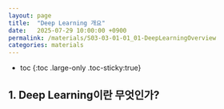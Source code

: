 ```yaml
---
layout: page
title:  "Deep Learning 개요"
date:   2025-07-29 10:00:00 +0900
permalink: /materials/S03-03-01-01_01-DeepLearningOverview
categories: materials
---
```

* toc
{:toc .large-only .toc-sticky:true}

## 1. Deep Learning이란 무엇인가?
